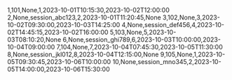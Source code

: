 1,101,None,1,2023-10-01T10:15:30,2023-10-02T12:00:00
2,None,session_abc123,2,2023-10-01T11:20:45,None
3,102,None,3,2023-10-02T09:30:00,2023-10-03T14:25:00
4,None,session_def456,4,2023-10-02T14:45:15,2023-10-02T16:00:00
5,103,None,5,2023-10-03T08:10:20,None
6,None,session_ghi789,6,2023-10-03T10:00:00,2023-10-04T09:00:00
7,104,None,7,2023-10-04T07:45:30,2023-10-05T11:30:00
8,None,session_jkl012,8,2023-10-04T12:15:00,None
9,105,None,1,2023-10-05T09:30:45,2023-10-06T10:00:00
10,None,session_mno345,2,2023-10-05T14:00:00,2023-10-06T15:30:00